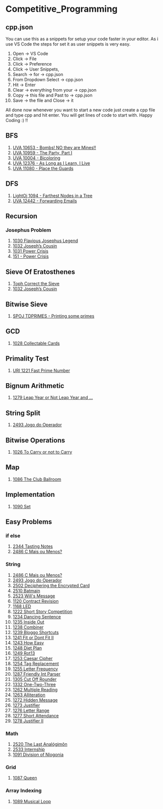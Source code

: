 # Competitive_Programming

## cpp.json
You can use this as a snippets for setup your code faster in your editor. As i use VS Code the steps for set it as user snippets is very easy. 
1. Open -> VS Code
2. Click -> File
3. Click -> Preference
4. Click -> User Snippets,
5. Search -> for -> cpp.json
6. From Dropdown Select -> cpp.json
7. Hit -> Enter
8. Clear -> everything from your -> cpp.json
9. Copy -> this file and Past to -> cpp.json
10. Save -> the file and Close -> it

All done now whenever you want to start a new code just create a cpp file and type cpp and hit enter. You will get lines of code to start with. Happy Coding :) !!

## BFS
1. [UVA 10653 - Bombs! NO they are Mines!!](https://onlinejudge.org/index.php?option=com_onlinejudge&Itemid=8&category=18&page=show_problem&problem=1594)
2. [UVA 10959 - The Party, Part I](https://onlinejudge.org/index.php?option=com_onlinejudge&Itemid=8&page=show_problem&problem=1900)
3. [UVA 10004 - Bicoloring](https://onlinejudge.org/index.php?option=com_onlinejudge&Itemid=8&page=show_problem&problem=945)
4. [UVA 12376 - As Long as I Learn, I Live](https://onlinejudge.org/index.php?option=com_onlinejudge&Itemid=8&page=show_problem&problem=3798)
5. [UVA 11080 - Place the Guards](https://onlinejudge.org/index.php?option=onlinejudge&page=show_problem&problem=2021)

## DFS
1. [LightOj 1094 - Farthest Nodes in a Tree](http://lightoj.com/volume_showproblem.php?problem=1094)
2. [UVA 12442 - Forwarding Emails](https://onlinejudge.org/index.php?option=com_onlinejudge&Itemid=8&page=show_problem&problem=3873)

## Recursion
### Josephus Problem
1. [1030 Flavious Josephus Legend](https://www.urionlinejudge.com.br/judge/en/problems/index/2)
2. [1032 Joseph’s Cousin](https://www.urionlinejudge.com.br/judge/en/problems/view/1032)
3. [1031 Power Crisis](https://www.urionlinejudge.com.br/judge/en/problems/view/1031)
4. [151 - Power Crisis](https://onlinejudge.org/index.php?option=onlinejudge&Itemid=8&page=show_problem&problem=87)

## Sieve Of Eratosthenes
1. [Toph Correct the Sieve](https://toph.co/p/correct-the-sieve)
2. [1032 Joseph’s Cousin](https://www.urionlinejudge.com.br/judge/en/problems/view/1032)

## Bitwise Sieve
1. [SPOJ TDPRIMES - Printing some primes](https://www.spoj.com/problems/TDPRIMES/)

## GCD
1. [1028 Collectable Cards](https://www.urionlinejudge.com.br/judge/en/problems/view/1028)

## Primality Test
1. [URI 1221 Fast Prime Number](https://www.urionlinejudge.com.br/judge/en/problems/view/1221)

## Bignum Arithmetic
1. [1279 Leap Year or Not Leap Year and …](https://www.urionlinejudge.com.br/judge/en/problems/view/1279)

## String Split
1. [2493 Jogo do Operador](https://www.urionlinejudge.com.br/judge/en/problems/view/2493)

## Bitwise Operations
1. [1026 To Carry or not to Carry](https://www.urionlinejudge.com.br/judge/en/problems/view/1026)

## Map
1. [1086 The Club Ballroom](https://www.urionlinejudge.com.br/judge/en/problems/view/1086)

## Implementation
1. [1090 Set](https://www.urionlinejudge.com.br/judge/en/problems/view/1090)

## Easy Problems
### if else
1. [2344 Tasting Notes](https://www.urionlinejudge.com.br/judge/en/problems/view/2344)
2. [2486 C Mais ou Menos?](https://www.urionlinejudge.com.br/judge/en/problems/view/2486)

### String
1. [2486 C Mais ou Menos?](https://www.urionlinejudge.com.br/judge/en/problems/view/2486)
2. [2493 Jogo do Operador](https://www.urionlinejudge.com.br/judge/en/problems/view/2493)
3. [2502 Deciphering the Encrypted Card](https://www.urionlinejudge.com.br/judge/en/problems/view/2502)
4. [2510 Batmain](https://www.urionlinejudge.com.br/judge/en/problems/view/2510)
5. [2523 Will's Message](https://www.urionlinejudge.com.br/judge/en/problems/view/2523)
6. [1120 Contract Revision](https://www.urionlinejudge.com.br/judge/en/problems/view/1120)
7. [1168 LED](https://www.urionlinejudge.com.br/judge/en/problems/view/1168)
8. [1222 Short Story Competition](https://www.urionlinejudge.com.br/judge/en/problems/view/1222)
9. [1234 Dancing Sentence](https://www.urionlinejudge.com.br/judge/en/problems/view/1234)
10. [1235 Inside Out](https://www.urionlinejudge.com.br/judge/en/problems/view/1235)
11. [1238 Combiner](https://www.urionlinejudge.com.br/judge/en/problems/view/1238)
12. [1239 Bloggo Shortcuts](https://www.urionlinejudge.com.br/judge/en/problems/view/1239)
13. [1241 Fit or Dont Fit II](https://www.urionlinejudge.com.br/judge/en/problems/view/1241)
14. [1243 How Easy](https://www.urionlinejudge.com.br/judge/en/problems/view/1243)
15. [1248 Diet Plan](https://www.urionlinejudge.com.br/judge/en/problems/view/1248)
16. [1249 Rot13](https://www.urionlinejudge.com.br/judge/en/problems/view/1249)
17. [1253 Caesar Cipher](https://www.urionlinejudge.com.br/judge/en/problems/view/1253)
18. [1254 Tag Replacement](https://www.urionlinejudge.com.br/judge/en/problems/view/1254)
19. [1255 Letter Frequency](https://www.urionlinejudge.com.br/judge/en/problems/view/1255)
20. [1287 Friendly Int Parser](https://www.urionlinejudge.com.br/judge/en/problems/view/1287)
21. [1305 Cut Off Rounder](https://www.urionlinejudge.com.br/judge/en/problems/view/1305)
22. [1332 One-Two-Three](https://www.urionlinejudge.com.br/judge/en/problems/view/1332)
23. [1262 Multiple Reading](https://www.urionlinejudge.com.br/judge/en/problems/view/1262)
24. [1263 Alliteration](https://www.urionlinejudge.com.br/judge/en/problems/view/1263)
25. [1272 Hidden Message](https://www.urionlinejudge.com.br/judge/en/problems/view/1272)
26. [1273 Justifier](https://www.urionlinejudge.com.br/judge/en/problems/view/1273)
27. [1276 Letter Range](https://www.urionlinejudge.com.br/judge/en/problems/view/1276)
28. [1277 Short Attendance](https://www.urionlinejudge.com.br/judge/en/problems/view/1277)
29. [1278 Justifier II](https://www.urionlinejudge.com.br/judge/en/problems/view/1278)

### Math
1. [2520 The Last Analógimôn](https://www.urionlinejudge.com.br/judge/en/problems/view/2520)
2. [2533 Internship](https://www.urionlinejudge.com.br/judge/en/problems/view/2533)
3. [1091 Division of Nlogonia](https://www.urionlinejudge.com.br/judge/en/problems/view/1091)

### Grid
1. [1087 Queen](https://www.urionlinejudge.com.br/judge/en/problems/view/1087)

### Array Indexing
1. [1089 Musical Loop](https://www.urionlinejudge.com.br/judge/en/problems/view/1089)